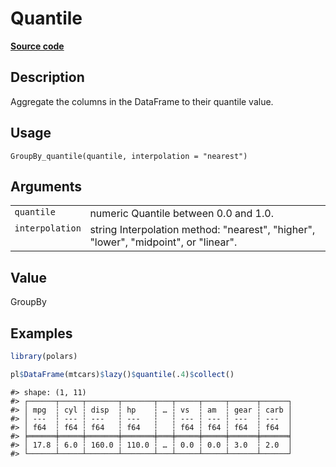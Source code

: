 
# Quantile

[**Source code**](https://github.com/pola-rs/r-polars/tree/main/R/group_by.R#L251)

## Description

Aggregate the columns in the DataFrame to their quantile value.

## Usage

<pre><code class='language-R'>GroupBy_quantile(quantile, interpolation = "nearest")
</code></pre>

## Arguments

<table>
<tr>
<td style="white-space: nowrap; font-family: monospace; vertical-align: top">
<code id="GroupBy_quantile_:_quantile">quantile</code>
</td>
<td>
numeric Quantile between 0.0 and 1.0.
</td>
</tr>
<tr>
<td style="white-space: nowrap; font-family: monospace; vertical-align: top">
<code id="GroupBy_quantile_:_interpolation">interpolation</code>
</td>
<td>
string Interpolation method: "nearest", "higher", "lower", "midpoint",
or "linear".
</td>
</tr>
</table>

## Value

GroupBy

## Examples

``` r
library(polars)

pl$DataFrame(mtcars)$lazy()$quantile(.4)$collect()
```

    #> shape: (1, 11)
    #> ┌──────┬─────┬───────┬───────┬───┬─────┬─────┬──────┬──────┐
    #> │ mpg  ┆ cyl ┆ disp  ┆ hp    ┆ … ┆ vs  ┆ am  ┆ gear ┆ carb │
    #> │ ---  ┆ --- ┆ ---   ┆ ---   ┆   ┆ --- ┆ --- ┆ ---  ┆ ---  │
    #> │ f64  ┆ f64 ┆ f64   ┆ f64   ┆   ┆ f64 ┆ f64 ┆ f64  ┆ f64  │
    #> ╞══════╪═════╪═══════╪═══════╪═══╪═════╪═════╪══════╪══════╡
    #> │ 17.8 ┆ 6.0 ┆ 160.0 ┆ 110.0 ┆ … ┆ 0.0 ┆ 0.0 ┆ 3.0  ┆ 2.0  │
    #> └──────┴─────┴───────┴───────┴───┴─────┴─────┴──────┴──────┘

